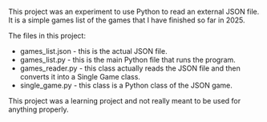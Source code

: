 This project was an experiment to use Python to read an external JSON file. It is a simple games list of the games that I have finished so far in 2025. 

The files in this project:

- games_list.json - this is the actual JSON file.
- games_list.py - this is the main Python file that runs the program.
- games_reader.py - this class actually reads the JSON file and then converts it into a Single Game class.
- single_game.py - this class is a Python class of the JSON game.

This project was a learning project and not really meant to be used for anything properly.
